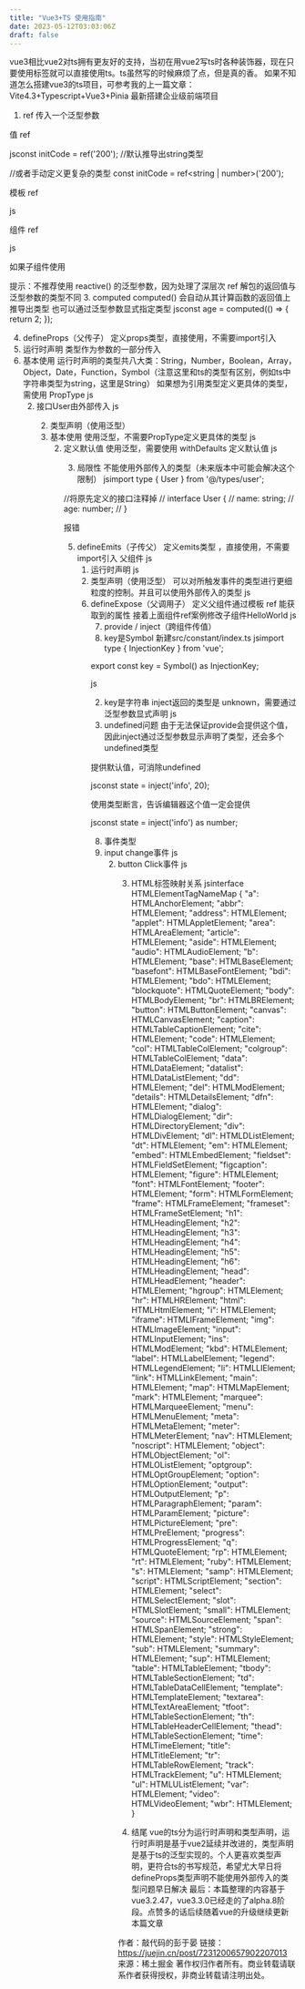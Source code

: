```yaml
---
title: "Vue3+TS 使用指南"
date: 2023-05-12T03:03:06Z
draft: false
---
```


vue3相比vue2对ts拥有更友好的支持，当初在用vue2写ts时各种装饰器，现在只要使用<script setup lang="ts"></script>标签就可以直接使用ts。ts虽然写的时候麻烦了点，但是真的香。
如果不知道怎么搭建vue3的ts项目，可参考我的上一篇文章：Vite4.3+Typescript+Vue3+Pinia 最新搭建企业级前端项目
1. ref
传入一个泛型参数

值 ref

jsconst initCode = ref('200'); //默认推导出string类型

//或者手动定义更复杂的类型
const initCode = ref<string | number>('200');


模板 ref

js<template>
  <div ref="el"></div>
</template>

<script setup lang="ts">
import { ref } from 'vue';
const el = ref<HTMLImageElement | null>(null);
</script>



组件 ref

js<template>
  <HelloWorld ref="helloworld" />
</template>

<script setup lang="ts">
import { ref, onMounted } from 'vue';
import HelloWorld from '@/components/HelloWorld.vue';

const helloworld = ref<InstanceType<typeof HelloWorld> | null>(null);

onMounted(() => {
  //调用子组件的handleClick方法
  helloworld.value?.handleClick();
});
</script>

如果子组件使用<script setup lang="ts">，默认是全关闭的，子组件需使用defineExpose定义父组件能访问的属性
2. reactive

定义接口

新建src/types/user.ts（在types文件夹下新建user.ts）
jsexport interface User {
  name: string;
  age: number;
}


使用

js<script setup lang="ts">
import { reactive } from 'vue';
import type { User } from '@/types/user';

//reactive 会隐式地从它的参数中推导类型
//也可以使用接口直接给变量定义类型
const user: User = reactive({
  name: 'zhangsan',
  age: 20,
});
</script>

提示：不推荐使用 reactive() 的泛型参数，因为处理了深层次 ref 解包的返回值与泛型参数的类型不同
3. computed
computed() 会自动从其计算函数的返回值上推导出类型
也可以通过泛型参数显式指定类型
jsconst age = computed<number>(() => {
  return 2;
});

4. defineProps（父传子）
定义props类型，直接使用，不需要import引入
1. 运行时声明
类型作为参数的一部分传入
1. 基本使用
运行时声明的类型共八大类：String，Number，Boolean，Array，Object，Date，Function，Symbol（注意这里和ts的类型有区别，例如ts中字符串类型为string，这里是String）
如果想为引用类型定义更具体的类型，需使用 PropType
js<template>
  <div>
    <div>{{ msg }}</div>
    <div>{{ address }}</div>
    <div>{{ user.name }}--{{ user.age }}</div>
  </div>
</template>

<script setup lang="ts">
import { PropType } from 'vue';

interface User {
  name: string;
  age: number;
}

const props = defineProps({
  msg: {
    type: String,
    default: 'hello',
  },
  address: {
    type: [String, Number], //联合类型，类似于ts的 |
    default: 2,
  },
  user: {
    type: Object as PropType<User>, //定义更具体的类型
    default: () => ({
      name: 'zhangsan',
      age: 12,
    }),
  },
});

console.log(props.msg);

console.log(props.user.name);
</script>


2. 接口User由外部传入
js<script setup lang="ts">
import type { User } from '@/types/user';

//将原先定义的接口注释掉
// interface User {
//   name: string;
//   age: number;
// }
</script>

2. 类型声明（使用泛型）
1. 基本使用
使用泛型，不需要PropType定义更具体的类型
js<template>
  <div>{{ name }}</div>
</template>

<script setup lang="ts">
interface User {
  name?: string;
  age?: number;
}

const props = defineProps<User>();

console.log(props.name);
</script>


2. 定义默认值
使用泛型，需要使用 withDefaults 定义默认值
js<script setup lang="ts">
interface User {
  name: string;
  age: number;
}

const props = withDefaults(defineProps<User>(), {
  name: 'hello',
  age: 10,
});
</script>

3. 局限性
不能使用外部传入的类型（未来版本中可能会解决这个限制）
jsimport type { User } from '@/types/user';

//将原先定义的接口注释掉
// interface User {
//   name: string;
//   age: number;
// }

报错

5. defineEmits（子传父）
定义emits类型 ，直接使用，不需要import引入
父组件
js<template>
  <div>
    <HelloWorld @change="handleChange" />
  </div>
</template>

<script setup lang="ts">
import HelloWorld from '@/components/HelloWorld.vue';
import type { User } from '@/types/user';
const handleChange = (value: User) => {
  console.log(value);
};
</script>

1. 运行时声明
js<!-- 子组件 -->
<template>
  <div>
    <button @click="handleClick">按钮</button>
  </div>
</template>

<script setup lang="ts">
const emit = defineEmits(['change']);

const handleClick = () => {
  emit('change', { name: '2', age: 21 });
};
</script>

2. 类型声明（使用泛型）
可以对所触发事件的类型进行更细粒度的控制。并且可以使用外部传入的类型
js<!-- 子组件 -->
<template>
  <div>
    <button @click="handleClick">按钮</button>
  </div>
</template>

<script setup lang="ts">
import type { User } from '@/types/user';
const emit = defineEmits<{ (e: 'change', value: User): void }>();

const handleClick = () => {
  emit('change', { name: '2', age: 21 });
};
</script>

6. defineExpose（父调用子）
定义父组件通过模板 ref 能获取到的属性
接着上面组件ref案例修改子组件HelloWorld
js<template>
  <div></div>
</template>

<script setup lang="ts">
const handleClick = () => {
  console.log('子组件方法');
};
defineExpose({ handleClick });
</script>

7. provide / inject（跨组件传值）
1. key是Symbol
新建src/constant/index.ts
jsimport type { InjectionKey } from 'vue';

export const key = Symbol() as InjectionKey<string>;

js<!-- 父组件使用provide提供值 -->
<script setup lang="ts">
import { provide } from 'vue';
import { key } from '@/constant/index';
provide(key, '123'); //提供改变响应式对象的方法
</script>

<!-- 子组件使用inject取值 -->
<script setup lang="ts">
import { inject } from 'vue';
import { key } from '@/constant/index';

const string = inject(key);
</script>

2. key是字符串
inject返回的类型是 unknown，需要通过泛型参数显式声明
js<!-- 父组件提供provide -->
<script setup lang="ts">
import { ref, provide } from 'vue';
const state = ref(0);
const handlerState = () => {
  state.value = 1;
};
provide('info', state); //提供响应式对象
provide('func', handlerState); //提供改变响应式对象的方法
</script>

<!-- 子组件使用inject取值 -->
<script setup lang="ts">
import { inject } from 'vue';

//通过泛型参数显式声明
const state = inject<number>('info');
const func = inject<() => void>('func');
</script>


3. undefined问题
由于无法保证provide会提供这个值，因此inject通过泛型参数显示声明了类型，还会多个undefined类型

提供默认值，可消除undefined

jsconst state = inject<number>('info', 20);


使用类型断言，告诉编辑器这个值一定会提供

jsconst state = inject('info') as number;

8. 事件类型
1. input change事件
js<template>
  <input type="text" @change="handleChange" />
</template>

<script setup lang="ts">
const handleChange = (evt: Event) => {
  console.log((evt.target as HTMLInputElement).value);
};
</script>

2. button Click事件
js<template>
  <button @click="handleClick">按钮</button>
</template>

<script setup lang="ts">
const handleClick = (evt: Event) => {
  //获取按钮的样式信息
  console.log((evt.target as HTMLButtonElement).style);
};
</script>

3. HTML标签映射关系
jsinterface HTMLElementTagNameMap {
  "a": HTMLAnchorElement;
  "abbr": HTMLElement;
  "address": HTMLElement;
  "applet": HTMLAppletElement;
  "area": HTMLAreaElement;
  "article": HTMLElement;
  "aside": HTMLElement;
  "audio": HTMLAudioElement;
  "b": HTMLElement;
  "base": HTMLBaseElement;
  "basefont": HTMLBaseFontElement;
  "bdi": HTMLElement;
  "bdo": HTMLElement;
  "blockquote": HTMLQuoteElement;
  "body": HTMLBodyElement;
  "br": HTMLBRElement;
  "button": HTMLButtonElement;
  "canvas": HTMLCanvasElement;
  "caption": HTMLTableCaptionElement;
  "cite": HTMLElement;
  "code": HTMLElement;
  "col": HTMLTableColElement;
  "colgroup": HTMLTableColElement;
  "data": HTMLDataElement;
  "datalist": HTMLDataListElement;
  "dd": HTMLElement;
  "del": HTMLModElement;
  "details": HTMLDetailsElement;
  "dfn": HTMLElement;
  "dialog": HTMLDialogElement;
  "dir": HTMLDirectoryElement;
  "div": HTMLDivElement;
  "dl": HTMLDListElement;
  "dt": HTMLElement;
  "em": HTMLElement;
  "embed": HTMLEmbedElement;
  "fieldset": HTMLFieldSetElement;
  "figcaption": HTMLElement;
  "figure": HTMLElement;
  "font": HTMLFontElement;
  "footer": HTMLElement;
  "form": HTMLFormElement;
  "frame": HTMLFrameElement;
  "frameset": HTMLFrameSetElement;
  "h1": HTMLHeadingElement;
  "h2": HTMLHeadingElement;
  "h3": HTMLHeadingElement;
  "h4": HTMLHeadingElement;
  "h5": HTMLHeadingElement;
  "h6": HTMLHeadingElement;
  "head": HTMLHeadElement;
  "header": HTMLElement;
  "hgroup": HTMLElement;
  "hr": HTMLHRElement;
  "html": HTMLHtmlElement;
  "i": HTMLElement;
  "iframe": HTMLIFrameElement;
  "img": HTMLImageElement;
  "input": HTMLInputElement;
  "ins": HTMLModElement;
  "kbd": HTMLElement;
  "label": HTMLLabelElement;
  "legend": HTMLLegendElement;
  "li": HTMLLIElement;
  "link": HTMLLinkElement;
  "main": HTMLElement;
  "map": HTMLMapElement;
  "mark": HTMLElement;
  "marquee": HTMLMarqueeElement;
  "menu": HTMLMenuElement;
  "meta": HTMLMetaElement;
  "meter": HTMLMeterElement;
  "nav": HTMLElement;
  "noscript": HTMLElement;
  "object": HTMLObjectElement;
  "ol": HTMLOListElement;
  "optgroup": HTMLOptGroupElement;
  "option": HTMLOptionElement;
  "output": HTMLOutputElement;
  "p": HTMLParagraphElement;
  "param": HTMLParamElement;
  "picture": HTMLPictureElement;
  "pre": HTMLPreElement;
  "progress": HTMLProgressElement;
  "q": HTMLQuoteElement;
  "rp": HTMLElement;
  "rt": HTMLElement;
  "ruby": HTMLElement;
  "s": HTMLElement;
  "samp": HTMLElement;
  "script": HTMLScriptElement;
  "section": HTMLElement;
  "select": HTMLSelectElement;
  "slot": HTMLSlotElement;
  "small": HTMLElement;
  "source": HTMLSourceElement;
  "span": HTMLSpanElement;
  "strong": HTMLElement;
  "style": HTMLStyleElement;
  "sub": HTMLElement;
  "summary": HTMLElement;
  "sup": HTMLElement;
  "table": HTMLTableElement;
  "tbody": HTMLTableSectionElement;
  "td": HTMLTableDataCellElement;
  "template": HTMLTemplateElement;
  "textarea": HTMLTextAreaElement;
  "tfoot": HTMLTableSectionElement;
  "th": HTMLTableHeaderCellElement;
  "thead": HTMLTableSectionElement;
  "time": HTMLTimeElement;
  "title": HTMLTitleElement;
  "tr": HTMLTableRowElement;
  "track": HTMLTrackElement;
  "u": HTMLElement;
  "ul": HTMLUListElement;
  "var": HTMLElement;
  "video": HTMLVideoElement;
  "wbr": HTMLElement;
}

9. 结尾
vue的ts分为运行时声明和类型声明，运行时声明是基于vue2延续并改进的，类型声明是基于ts的泛型实现的。个人更喜欢类型声明，更符合ts的书写规范，希望尤大早日将defineProps类型声明不能使用外部传入的类型问题早日解决
最后：本篇整理的内容基于vue3.2.47，vue3.3.0已经走的了alpha.8阶段。点赞多的话后续随着vue的升级继续更新本篇文章

作者：敲代码的彭于晏
链接：https://juejin.cn/post/7231200657902207013
来源：稀土掘金
著作权归作者所有。商业转载请联系作者获得授权，非商业转载请注明出处。

